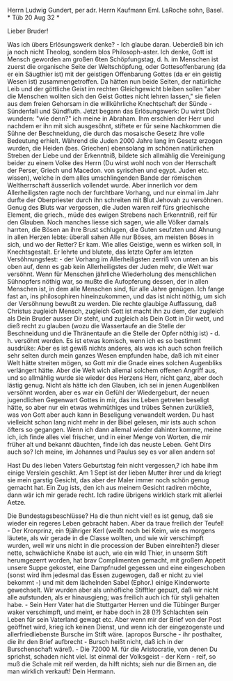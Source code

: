 Herrn Ludwig Gundert, per adr. Herrn Kaufmann Eml. LaRoche sohn, Basel. 
<XXVIII>* Tüb 20 Aug 32 <Montag>*

Lieber Bruder!

Was ich übers Erlösungswerk denke? - Ich glaube daran. Ueberdieß bin ich ja noch nicht Theolog, sondern blos Philosoph-aster. Ich denke, Gott ist Mensch geworden am großen 6ten Schöpfungstag, d. h. im Menschen ist zuerst die organische Seite der Weltschöpfung, oder Gottesoffenbarung (da er ein Säugthier ist) mit der geistigen Offenbarung Gottes (da er ein geistig Wesen ist) zusammengetroffen. Da hätten nun beide Seiten, der natürliche Leib und der göttliche Geist im rechten Gleichgewicht bleiben sollen "aber die Menschen wollten sich den Geist Gottes nicht lehren lassen," sie fielen aus dem freien Gehorsam in die willkührliche Knechtschaft der Sünde - Sündenfall und Sündfluth. Jetzt begann das Erlösungswerk: Du wirst Dich wundern: "wie denn?" ich meine in Abraham. Ihm erschien der Herr und nachdem er ihn mit sich ausgesöhnt, stiftete er für seine Nachkommen die Sühne der Beschneidung, die durch das mosaische Gesetz ihre volle Bedeutung erhielt. Während die Juden 2000 Jahre lang im Gesetz erzogen wurden, die Heiden (bes. Griechen) ebensolang im schönen natürlichen Streben der Liebe und der Erkenntniß, bildete sich allmählig die Vereinigung beider zu einem Volke des Herrn (Du wirst wohl noch von der Herrschaft der Perser, Griech und Macedon. von syrischen und egypt. Juden etc. wissen), welche in dem alles umschlingenden Bande der römischen Weltherrschaft äusserlich vollendet wurde. Aber innerlich vor dem Allerheiligsten ragte noch der furchtbare Vorhang, und nur einmal im Jahr durfte der Oberpriester durch ihn schreiten mit Blut Jehovah zu versöhnen. Genug des Bluts war vergossen, die Juden waren reif fürs griechische Element, die griech., müde des ewigen Strebens nach Erkenntniß, reif für den Glauben. Noch manches liesse sich sagen, wie alle Völker damals harrten, die Bösen an ihre Brust schlugen, die Guten seufzten und Ahnung in allen Herzen lebte: überall sahen Alle nur Böses, am meisten Böses in sich, und wo der Retter? Er kam. Wie alles Geistige, wenn es wirken soll, in Knechtsgestalt. Er lehrte und blutete, das letzte Opfer am letzten Versöhnungsfest: - der Vorhang im Allerheiligsten zerriß von unten an bis oben auf, denn es gab kein Allerheiligstes der Juden mehr, die Welt war versöhnt. Wenn für Menschen jährliche Wiederholung des menschlichen Sühnopfers nöthig war, so mußte die Aufopferung dessen, der in allen Menschen ist, in dem alle Menschen sind, für alle Jahre genügen. Ich fange fast an, ins philosophiren hineinzukommen, und das ist nicht nöthig, um sich der Versöhnung bewußt zu werden. Die rechte glaubige Auffassung, daß Christus zugleich Mensch, zugleich Gott ist macht ihn zu dem, der zugleich als Dein Bruder ausser Dir steht, und zugleich als Dein Gott in Dir webt, und dieß recht zu glauben (wozu die Wassertaufe an die Stelle der Beschneidung und die Thränentaufe an die Stelle der Opfer nöthig ist) - d. h. versöhnt werden. Es ist etwas komisch, wenn ich es so bestimmt ausdrüke: Aber es ist gewiß nichts anderes, als was ich auch schon freilich sehr selten durch mein ganzes Wesen empfunden habe, daß ich mit einer Welt hätte streiten mögen, so Gott mir die Gnade eines solchen Augenbliks verlängert hätte. Aber die Welt wich allemal solchem offenen Angriff aus, und so allmählig wurde sie wieder des Herzens Herr, nicht ganz, aber doch lästig genug. Nicht als hätte ich den Glauben, ich sei in jenen Augenbliken versöhnt worden, aber es war ein Gefühl der Wiedergeburt, der neuen jugendlichen Gegenwart Gottes in mir, das ins Leben getreten beseligt hätte, so aber nur ein etwas wehmüthiges und trübes Sehnen zurükließ, was von Gott aber auch kann in Beseligung verwandelt werden. Du hast vielleicht schon lang nicht mehr in der Bibel gelesen, mir ists auch schon öfters so gegangen. Wenn ich dann allemal wieder dahinter komme, meine ich, ich finde alles viel frischer, und in einer Menge von Worten, die mir früher alt und bekannt däuchten, finde ich das neuste Leben. Geht Dirs auch so? Ich meine, im Johannes und Paulus sey es vor allen andern so!

Hast Du des lieben Vaters Geburtstag fein nicht vergessen,? ich habe ihm einige Verslein geschikt. Am 1 Sept ist der lieben Mutter ihrer und da kriegt sie mein garstig Gesicht, das aber der Maler immer noch schön genug gemacht hat. Ein Zug ists, den ich aus meinem Gesicht radiren möchte, dann wär ich mir gerade recht. Ich radire übrigens wirklich stark mit allerlei Aetze.

Die Bundestagsbeschlüsse? Ha die thun nicht viel! es ist genug, daß sie wieder ein regeres Leben gebracht haben. Aber da traue freilich der Teufel! - Der Kronprinz, ein 9jähriger Kerl (weißt noch bei Keim, wie es morgens läutete, als wir gerade in die Classe wollten, und wie wir verschimpft wurden, weil wir uns nicht in die procession der Buben einreihten?) dieser nette, schwächliche Knabe ist auch, wie ein wild Thier, in unserm Stift herumgezerrt worden, hat brav Complimenten gemacht, mit großem Appetit unsere Suppe gekostet, eine Dampfnudel gegessen und eine eingeschoben (sonst wird ihm jedesmal das Essen zugewogen, daß er nicht zu viel bekommt -) und mit dem lächelnden Sabel (Ephor.) einige Kinderworte gewechselt. Wir wurden aber als unhöfliche Stifftler gepuzt, daß wir nicht alle aufstunden, als er hinausgieng; was freilich auch ich für styli gehalten habe. - Sein Herr Vater hat die Stuttgarter Herren und die Tübinger Burger waker verschimpft, und meint, er habe doch in 28 (!?) Schlachten sein Leben für sein Vaterland gewagt etc. Aber wenn mir der Brief von der Post geöffnet wird, krieg ich keinen Dienst, und wenn ich der eingezogenste und allerfriedliebenste Bursche im Stift wäre. (apropos Bursche - ihr posthalter, die ihr den Brief aufbrecht - Bursch heißt nicht, daß ich in der Burschenschaft wäre!). - Die 72000 M. für die Aristocratie, von denen Du sprichst, schaden nicht viel. Ist einmal der Volksgeist - der Kern - reif, so muß die Schale mit reif werden, da hilft nichts; sieh nur die Birnen an, die man wirklich verkauft! 
 Dein Hermann.
